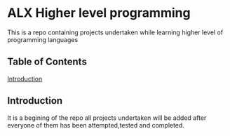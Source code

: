 # ALX Higher level programming

This is a repo containing projects undertaken while learning higher level of programming languages

## Table of Contents
[Introduction](#introduction)

## Introduction
It is a begining of the repo all projects undertaken will be added after everyone of them has been attempted,tested and completed.

